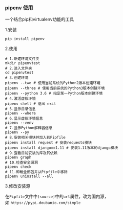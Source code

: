 ### pipenv 使用

一个结合pip和virtualenv功能的工具

1.安装

~~~shell
pip install pipenv
~~~

2.使用

~~~shell
# 1.新建环境文件夹
mkdir pipenvtest
# 2.进入文件夹
cd pipenvtest
# 3.创建环境
pipenv --two # 使用当前系统的Python2版本创建环境
pipenv --three # 使用当前系统的Python3版本创建环境
pipenv --python 3.6 # 指定某一Python版本创建环境
# 4.激活虚拟环境
pipenv shell # 退出 exit
# 5.显示目录信息
pipenv --where
# 6.显示虚拟环境信息
pipenv --venv
# 7.显示Python解释器信息
pipenv --py
# 8.安装相关模块并加入到Pipfile
pipenv install request # 安装requests模块
pipenv install django==1.11 # 安装1.11版本的django模块
# 9.查看目前安装的库及其依赖
pipenv graph
# 10.检查安全漏洞
pipenv check
# 11.卸载全部包并从Pipfile中移除
pipenv uninstall --all
~~~

3.修改安装源

在`Pipfile`文件中`[source]`中的`url`属性，改为国内源，如:`https://pypi.doubanio.com/simple`

